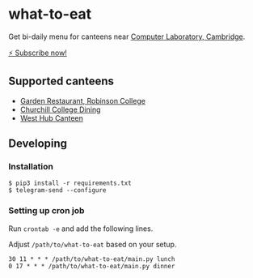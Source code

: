 # what-to-eat

Get bi-daily menu for canteens near [Computer Laboratory, Cambridge](https://www.cst.cam.ac.uk/).

[⚡️ Subscribe now!](https://t.me/s/what_to_eat_near_CL_Cambridge)

## Supported canteens

* [Garden Restaurant, Robinson College](https://www.robinson.cam.ac.uk/college-life/garden-restaurant-menu)
* [Churchill College Dining](https://www.chu.cam.ac.uk/campus-facilities/college-dining/menus/)
* [West Hub Canteen](https://www.westcambridgehub.uk/canteen)

## Developing

### Installation

```
$ pip3 install -r requirements.txt
$ telegram-send --configure
```

### Setting up cron job

Run `crontab -e` and add the following lines.

Adjust `/path/to/what-to-eat` based on your setup.

```
30 11 * * * /path/to/what-to-eat/main.py lunch
0 17 * * * /path/to/what-to-eat/main.py dinner
```
